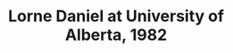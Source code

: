 ---
layout: manifest
title: Lorne Daniel at University of Alberta, 1982
manifest_name: lorne-daniel-at-university-of-alberta-1982

---